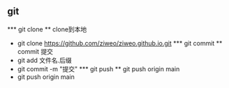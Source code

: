 ## git
*** git clone
** clone到本地
* git clone https://github.com/ziweo/ziweo.github.io.git
*** git commit
** commit 提交
* git add 文件名.后缀
* git commit -m "提交"
*** git push
** git push origin main
* git push origin main